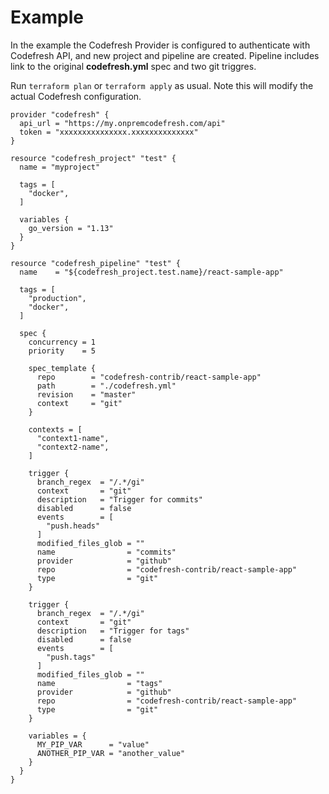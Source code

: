 # Example

In the example the Codefresh Provider is configured to authenticate with Codefresh API, and new project and pipeline are created.
Pipeline includes link to the original __codefresh.yml__ spec and two git triggres.

Run `terraform plan` or `terraform apply` as usual. Note this will modify the actual Codefresh configuration.

```hcl
provider "codefresh" {
  api_url = "https://my.onpremcodefresh.com/api"
  token = "xxxxxxxxxxxxxxx.xxxxxxxxxxxxxx"
}

resource "codefresh_project" "test" {
  name = "myproject"

  tags = [
    "docker",
  ]

  variables {
    go_version = "1.13"
  }
}

resource "codefresh_pipeline" "test" {
  name    = "${codefresh_project.test.name}/react-sample-app"

  tags = [
    "production",
    "docker",
  ]

  spec {
    concurrency = 1
    priority    = 5

    spec_template {
      repo        = "codefresh-contrib/react-sample-app"
      path        = "./codefresh.yml"
      revision    = "master"
      context     = "git"
    }

    contexts = [
      "context1-name",
      "context2-name",
    ]

    trigger {
      branch_regex  = "/.*/gi"
      context       = "git"
      description   = "Trigger for commits"
      disabled      = false
      events        = [
        "push.heads"
      ]
      modified_files_glob = ""
      name                = "commits"
      provider            = "github"
      repo                = "codefresh-contrib/react-sample-app"
      type                = "git"
    }

    trigger {
      branch_regex  = "/.*/gi"
      context       = "git"
      description   = "Trigger for tags"
      disabled      = false
      events        = [
        "push.tags"
      ]
      modified_files_glob = ""
      name                = "tags"
      provider            = "github"
      repo                = "codefresh-contrib/react-sample-app"
      type                = "git"
    }

    variables = {
      MY_PIP_VAR      = "value"
      ANOTHER_PIP_VAR = "another_value"
    }
  }
}
```
